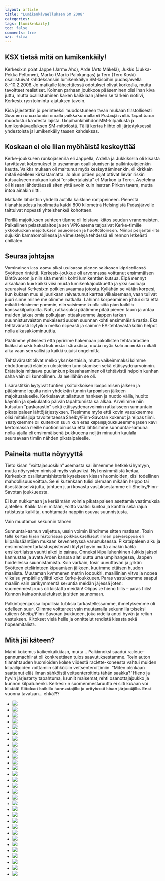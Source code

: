 ```yaml
---
layout: article 
title: "Lumikenkävaelluksen SM 2008" 
categories: 
tags: [lumikenkäily]
toc: false 
comments: true 
ads: false 
---
```


KSX tietää mitä on lumikenkäily!
--------------------------------

Kerkesix:n pojat Jappe (Jarmo Aho), Arde (Arto Mäkelä), Jukkis
(Jukka-Pekka Peltonen), Marko (Marko Palokangas) ja Tero (Tero Koski)
osallistuivat kahdeksansiin lumikenkäilyn SM-kisoihin pudasjärvellä
8.-10.2.2008. Jo matkalle lähdettäessä odotukset olivat korkealla, mutta
tavoitteet realistiset. Kolmen parhaan joukkoon pääseminen olisi ihan
kiva juttu, mutta osallistuminen kaiken kaikkiaan jälleen se tärkein
motiivi, Kerkesix ry:n toiminta-ajatuksen tavoin.

Kisa jäjestettiin jo perinteeksi muodostuneen tavan mukaan
tilastollisesti Suomen runsaslumisimmalla paikkakunnalla eli
Pudasjärvellä. Tapahtuma muodostui kahdesta lajista. Umpihankihiihdon
MM-kilpailusta ja lumikenkävaelluksen SM-mittelöstä. Tällä kertaa hiihto
oli järjestyksessä yhdestoista ja lumikenkäily taasen kahdeksas.

Koskaan ei ole liian myöhäistä keskeyttää
-----------------------------------------

Kerke-joukkueen runkojäsenillä eli Jappella, Ardella ja Jukkiksella oli
kisasta tarvittavat kokemukset jo useamman osallistumisen ja
palkintosijojenkin kautta. Vaikka mukaan oli mahtunut myös
keskeyttäminenkin, oli kirkkain mitali edelleen kirkastamatta. Jo alun
pitäen pojat ottivat lievän riskin kutsuakseen mukaan kaksi
”ensikertalaista” eli Markon ja Teron. Asetelma oli kisaan lähdettäessä
siten yhtä avoin kuin Imatran Pirkon tavara, mutta intoa ainakin riitti.

Matkalle lähdettiin yhdellä autolla kaikkine romppeineen. Pienestä
tilanahtaudesta huolimatta kaikki 800 kilometriä Helsingistä
Pudasjärvelle taittuivat nopeasti yhteishenkeä kohottaen.

Perillä majoituksen suhteen tilanne oli loistava, kiitos seudun
viranomaisten. Paikallinen pelastuslaitos ja sen VPK-asema tarjosivat
Kerke-tiimille ykkösluokan majoituksen saunoineen ja huoltotiloineen.
Niinpä perjantai-ilta sujuikin kamahomoillessa ja viimeistelyjä tehdessä
eli rennon letkeästi chillaten.

Seuraa johtajaa
---------------

Varsinainen kisa-aamu alkoi utuisassa pienen pakkasen kipristellessä
Syötteen rinteitä. Kerkesix-joukkue oli arvonnassa voittanut ensimmäisen
lähtövuoron ja niin sitä mentiin kohti lumikenttien kutsua. Eipä mennyt
aikaakaan kun kaikki viisi muuta lumikenkäjoukkuetta ja yksi sooloaja
seurasivat Kerkesix:n poikien avaamaa jotosta. Kyllähän se vähän
korpesi, kun kukaan muu ei juurikaan vaivautunut karttaa vilkaisemaan,
vaan tulivat juuri sinne minne me olimme matkalla. Lähinnä korpeaminen
johtui siitä että mikäli tekisimme pummin, niin saisimme kuulla siitä
pian kaikilta kanssakilpailijoilta. Noh, ratkaisuksi päätimme pitää
pienen tauon ja antaa muiden jatkaa omia polkujaan, ottaaksemme Jappen
tarkan suunnistusvaiston mukaisesti uuden suunnan kohti ensimmäistä
rastia. Eka tehtävärasti löytyikin melko nopeasti ja saimme
EA-tehtävästä kotiin helpot nolla aikasakkominuuttia.

Päätimme yhteisesti että pyrimme hakemaan pakollisten tehtävärastien
lisäksi ainakin kaksi kolmesta lisärastista, mutta myös kolmannenkin
mikäli aika vaan sen sallisi ja kaikki sujuisi ongelmitta.

Tehtävärastit olivat melko yksinkertaisia, mutta vaikeimmaksi koimme
ehdottomasti eläinten ulosteiden tunnistamisen sekä etäisyydenarvoinnin.
Erätaitoja mittaava puulankun pikasahaaminen oli tehtävistä helpoin
kunhan saha vain oli kunnollinen. Ja meillähän se oli.

Lisärastitkin löytyivät tuntien yksitoikkoisen lompsimisen jälkeen ja
pääsimme lopulta noin yhdeksän tunnin tarpomisen jälkeen
majoitusalueelle. Kerkelaavut tallattuun hankeen ja nuotio väliin,
huolto käyntiin ja spekulaatio päivän tapahtumista sai alkaa. Arvelimme
niin kutsutun ”paskarastin” sekä etäisyydenarvoinnin ratkaisseen
sunnuntain pikataipaleen lähtöjärjestyksen. Tiesimme myös että kovin
vastuksemme olisi mitalisijoja tavoiteltaessa Shelby/Finn-Savotan
kokenut ja reipas tiimi. Yllätyksemme oli kuitenkin suuri kun eräs
kilpailijajoukkueemme jäsen kävi kertomassa meille nuotionloimussa että
lähtisimme sunnuntai-aamuna nolla-ajalla eli ensimmäisenä joukkueena
neljän minuutin kaulalla seuraavaan tiimiin nähden pikataipaleelle.

Paineita mutta nöyryyttä
------------------------

Tieto kisan ”voittajasuosikin” asemasta sai ilmeemme hetkeksi hymyyn,
mutta nöyryyden nimissä myös vakaviksi. Nyt ensimmäistä kertaa,
Kerkesix:n osallistumishistoria kyseiseen kisaan huomioiden, olisi
todellinen mahdollisuus voittaa. Se ei kuitenkaan tulisi olemaan mikään
helppo tai itsestäänselvä juttu, johtuen juuri kovasta vastuksestamme
eli  Shelby/Finn-Savotan joukkueesta.

Ei kun nukkumaan ja keräämään voimia pikataipaleen asettamia vaatimuksia
ajatellen. Kaikki tai ei mitään, voitto vaatisi kuntoa ja kanttia sekä
rajua rutistusta kaikilta, unohtamatta nappiin osuvaa suunnistusta.

Vain muutaman sekunnin tähden

Sunnuntai-aamun valjettua, uusin voimin lähdimme sitten matkaan. Tosin
tällä kertaa kisan historiassa poikkeuksellisesti ilman päiväreppua eli
kilpailusääntöjen mukaan kevennetyssä varustuksessa. Pikataipaleen alku
ja ensimmäinen tarkastuspisterasti löytyi hyvin mutta ainakin kahta
ensikertilaista vauhti alkoi jo painaa. Onneksi kilpailuhenkinen Jukkis
jaksoi kannustaa ja avata Arden kanssa alati uutta uraa umpihangessa,
Jappen hoidellessa suunnistamista. Kuin varkain, tosin uuvuttavan ja
jyrkän Syötteen etelärinteen kipuamisen jälkeen, kuulimme etäisen huudon
maalista. Muutaman kymmenen metrin loppukiri, maalilinjan ylitys ja
nopea vilkaisu ympärille yllätti koko Kerke-joukkueen. Paras vastuksemme
saapui maaliin vain parikymmentä sekuntia meidän jäljessä joten:
suomenmestaruus oli kiistatta meidän! Olipas se hieno fiilis – paras
fiilis! Kunnon kainalontuuletukset ja sitten saunomaan.

Palkintojenjaossa lopullisia tuloksia tarkastellessamme, ihmetyksemme
oli edelleen suuri. Olimme voittaneet vain muutamalla sekunnilla
toiseksi tulleen Shelby/Finn-Savotan joukkueen, joka todella antoi hyvän
ja reilun vastuksen. Kiitokset vielä heille ja onnittelut rehdistä
kisasta sekä hopeamitalista.

Mitä jäi käteen?
----------------

Mahti kokemus kaikenkaikkiaan, mutta... Palkinnoksi saadut
raclette-pannumachiinat oli konkreettinen tulos saavutuksestamme. Tosin
auton tilanahtauden huomioiden kolme viidestä raclette-koneesta vaihtui
muiden kilpailijoiden voittamiin sähköisiin veitsenteroittimiin. ”Miten
olenkaan saattanut elää ilman sähköistä veitsenteroitinta tähän saakka?”
Hieno ja hyvin järjestetty tapahtuma, kauniit maisemat, rehti
osanottajajoukko ja kunnon kilpailuhenki. Kerkesix:n suomenmestaruutta
ei silti kukaan voi kiistää! Kiitokset kaikille kannustajille ja
erityisesti kisan järjestäjille. Ensi vuonna tavataan... ehkä?!?

<div class="image-gallery" markdown="1">

-   [![](/images/lumikenkavaellus-sm-2008/Thumbnails/IMG_108.jpg)](/images/lumikenkavaellus-sm-2008/IMG_108.jpg)
-   [![](/images/lumikenkavaellus-sm-2008/Thumbnails/IMG_109.JPG)](/images/lumikenkavaellus-sm-2008/IMG_109.JPG)
-   [![](/images/lumikenkavaellus-sm-2008/Thumbnails/IMG_110.jpg)](/images/lumikenkavaellus-sm-2008/IMG_110.jpg)
-   [![](/images/lumikenkavaellus-sm-2008/Thumbnails/IMG_208.jpg)](/images/lumikenkavaellus-sm-2008/IMG_208.jpg)
-   [![](/images/lumikenkavaellus-sm-2008/Thumbnails/IMG_210.JPG)](/images/lumikenkavaellus-sm-2008/IMG_210.JPG)
-   [![](/images/lumikenkavaellus-sm-2008/Thumbnails/IMG_211.JPG)](/images/lumikenkavaellus-sm-2008/IMG_211.JPG)
-   [![](/images/lumikenkavaellus-sm-2008/Thumbnails/IMG_212.JPG)](/images/lumikenkavaellus-sm-2008/IMG_212.JPG)
-   [![](/images/lumikenkavaellus-sm-2008/Thumbnails/IMG_213.JPG)](/images/lumikenkavaellus-sm-2008/IMG_213.JPG)
-   [![](/images/lumikenkavaellus-sm-2008/Thumbnails/IMG_214.JPG)](/images/lumikenkavaellus-sm-2008/IMG_214.JPG)
-   [![](/images/lumikenkavaellus-sm-2008/Thumbnails/IMG_215.jpg)](/images/lumikenkavaellus-sm-2008/IMG_215.jpg)
-   [![](/images/lumikenkavaellus-sm-2008/Thumbnails/IMG_216.jpg)](/images/lumikenkavaellus-sm-2008/IMG_216.jpg)
-   [![](/images/lumikenkavaellus-sm-2008/Thumbnails/IMG_217.jpg)](/images/lumikenkavaellus-sm-2008/IMG_217.jpg)
-   [![](/images/lumikenkavaellus-sm-2008/Thumbnails/IMG_218.jpg)](/images/lumikenkavaellus-sm-2008/IMG_218.jpg)
-   [![](/images/lumikenkavaellus-sm-2008/Thumbnails/IMG_219.jpg)](/images/lumikenkavaellus-sm-2008/IMG_219.jpg)
-   [![](/images/lumikenkavaellus-sm-2008/Thumbnails/IMG_221.jpg)](/images/lumikenkavaellus-sm-2008/IMG_221.jpg)
-   [![](/images/lumikenkavaellus-sm-2008/Thumbnails/IMG_222.JPG)](/images/lumikenkavaellus-sm-2008/IMG_222.JPG)
-   [![](/images/lumikenkavaellus-sm-2008/Thumbnails/IMG_223.JPG)](/images/lumikenkavaellus-sm-2008/IMG_223.JPG)
-   [![](/images/lumikenkavaellus-sm-2008/Thumbnails/IMG_224.jpg)](/images/lumikenkavaellus-sm-2008/IMG_224.jpg)
-   [![](/images/lumikenkavaellus-sm-2008/Thumbnails/IMG_225.jpg)](/images/lumikenkavaellus-sm-2008/IMG_225.jpg)
-   [![](/images/lumikenkavaellus-sm-2008/Thumbnails/IMG_226.jpg)](/images/lumikenkavaellus-sm-2008/IMG_226.jpg)
-   [![](/images/lumikenkavaellus-sm-2008/Thumbnails/IMG_227.jpg)](/images/lumikenkavaellus-sm-2008/IMG_227.jpg)
-   [![](/images/lumikenkavaellus-sm-2008/Thumbnails/IMG_228.jpg)](/images/lumikenkavaellus-sm-2008/IMG_228.jpg)
-   [![](/images/lumikenkavaellus-sm-2008/Thumbnails/IMG_229.jpg)](/images/lumikenkavaellus-sm-2008/IMG_229.jpg)
-   [![](/images/lumikenkavaellus-sm-2008/Thumbnails/IMG_230.jpg)](/images/lumikenkavaellus-sm-2008/IMG_230.jpg)
-   [![](/images/lumikenkavaellus-sm-2008/Thumbnails/IMG_508.JPG)](/images/lumikenkavaellus-sm-2008/IMG_508.JPG)
-   [![](/images/lumikenkavaellus-sm-2008/Thumbnails/IMG_608.jpg)](/images/lumikenkavaellus-sm-2008/IMG_608.jpg)
-   [![](/images/lumikenkavaellus-sm-2008/Thumbnails/IMG_708.jpg)](/images/lumikenkavaellus-sm-2008/IMG_708.jpg)
-   [![](/images/lumikenkavaellus-sm-2008/Thumbnails/IMG_709.jpg)](/images/lumikenkavaellus-sm-2008/IMG_709.jpg)
-   [![](/images/lumikenkavaellus-sm-2008/Thumbnails/IMG_710.jpg)](/images/lumikenkavaellus-sm-2008/IMG_710.jpg)
-   [![](/images/lumikenkavaellus-sm-2008/Thumbnails/IMG_901.JPG)](/images/lumikenkavaellus-sm-2008/IMG_901.JPG)

</div>
